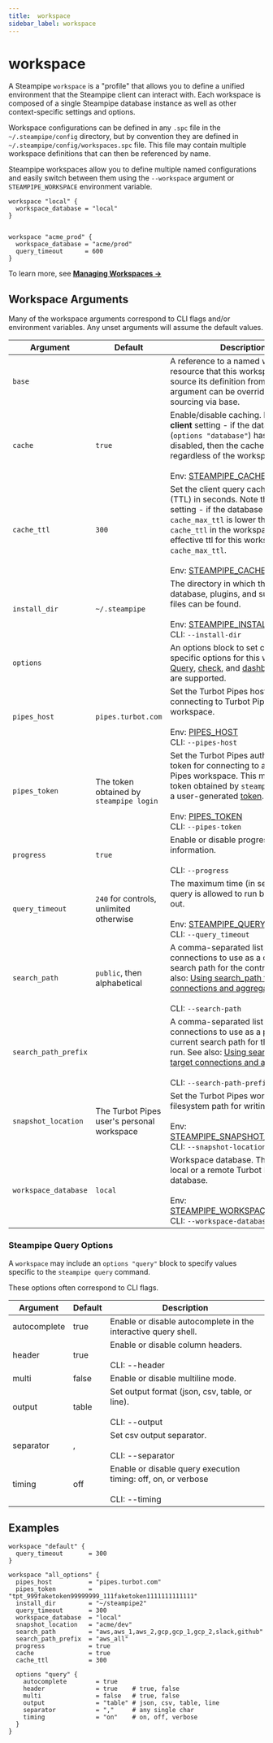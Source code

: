 ```yaml
---
title:  workspace
sidebar_label: workspace
---
```

# workspace 

A Steampipe `workspace` is a "profile" that allows you to define a unified environment 
that the Steampipe client can interact with.  Each workspace is composed of a single Steampipe database instance as well as other context-specific settings and options.

Workspace configurations can be defined in any `.spc` file in the `~/.steampipe/config` directory,
but by convention they are defined in `~/.steampipe/config/workspaces.spc` file. This file may contain
multiple workspace definitions that can then be referenced by name.

Steampipe workspaces allow you to define multiple named configurations and easily switch between them using the `--workspace` argument or `STEAMPIPE_WORKSPACE` 
environment variable. 


```hcl
workspace "local" {
  workspace_database = "local"  
}


workspace "acme_prod" {
  workspace_database = "acme/prod"
  query_timeout      = 600
}
```


To learn more, see **[Managing Workspaces →](/docs/managing/workspaces)**


## Workspace Arguments



Many of the workspace arguments correspond to CLI flags and/or environment variables. 
Any unset arguments will assume the default values.


| Argument            |    Default                                    | Description
|---------------------|-----------------------------------------------|-----------------------------------------
| `base`              |                                               | A reference to a named workspace resource that this workspace should source its definition from. Any argument can be overridden after sourcing via base.
| `cache`             | `true`                                        | Enable/disable caching.  Note that is a **client**  setting -  if the database (`options "database"`) has the cache disabled, then the cache is disabled regardless of the workspace setting. <br /> <br /> Env: [STEAMPIPE_CACHE](/docs/reference/env-vars/steampipe_cache)
| `cache_ttl`         | `300`                                         | Set the client query cache expiration (TTL) in seconds.  Note that is a **client**  setting - if the database `cache_max_ttl` is lower than the `cache_ttl` in the workspace, then the effective ttl for this workspace is the `cache_max_ttl`. <br /> <br /> Env: [STEAMPIPE_CACHE_TTL](/docs/reference/env-vars/steampipe_cache_ttl)
| `install_dir`       | `~/.steampipe`                                | The directory in which the Steampipe database, plugins, and supporting files can be found. <br /> <br /> Env: [STEAMPIPE_INSTALL_DIR](/docs/reference/env-vars/steampipe_install_dir)  <br /> CLI: `--install-dir`
| `options`           |                                               | An options block to set command-specific options for this workspace.  [Query](#steampipe-query-options), [check](#steampipe-check-options), and [dashboard](#steampipe-dashboard-options) options are supported.
| `pipes_host`        | `pipes.turbot.com`                          | Set the Turbot Pipes host for connecting to Turbot Pipes workspace. <br /> <br /> Env: [PIPES_HOST](/docs/reference/env-vars/pipes_host)  <br /> CLI: `--pipes-host`
| `pipes_token`       | The token obtained by `steampipe login`       | Set the Turbot Pipes authentication token for connecting to a Turbot Pipes workspace.  This may be a token obtained by `steampipe login` or a user-generated [token](https://turbot.com/pipes/docs/profile#tokens). <br /> <br /> Env: [PIPES_TOKEN](/docs/reference/env-vars/pipes_token) <br /> CLI: `--pipes-token`
| `progress`          | `true`                                        | Enable or disable progress information.  <br /> <br />CLI: `--progress`
| `query_timeout`     | `240` for controls, unlimited otherwise       | The maximum time (in seconds) a query is allowed to run before it times out. <br /> <br /> Env: [STEAMPIPE_QUERY_TIMEOUT](/docs/reference/env-vars/steampipe_query_timeout)  <br /> CLI: `--query_timeout`
| `search_path`       | `public`, then alphabetical                   | A comma-separated list of connections to use as a custom search path for the control run. See also: [Using search_path to target connections and aggregators](https://steampipe.io/docs/guides/search-path).   <br /> <br />CLI: `--search-path`   
| `search_path_prefix`|                                               | A comma-separated list of connections to use as a prefix to the current search path for the control run.  See also: [Using search_path to target connections and aggregators](https://steampipe.io/docs/guides/search-path).  <br /> <br />CLI: `--search-path-prefix`   
| `snapshot_location` | The Turbot Pipes user's personal workspace | Set the Turbot Pipes workspace or filesystem path for writing snapshots. <br /> <br /> Env: [STEAMPIPE_SNAPSHOT_LOCATION](/docs/reference/env-vars/steampipe_snapshot_location)  <br /> CLI: `--snapshot-location`
| `workspace_database`| `local`                                       | Workspace database. This can be local or a remote Turbot Pipes database. <br /> <br /> Env: [STEAMPIPE_WORKSPACE_DATABASE](/docs/reference/env-vars/steampipe_workspace_database)  <br /> CLI: `--workspace-database`



### Steampipe Query Options 

A `workspace` may include an `options "query"` block to specify values specific to the `steampipe query` command.  

These options often correspond to CLI flags.

<table>
  <thead>
    <tr>
      <th>Argument</th>
      <th>Default</th>
      <th>Description</th>
    </tr>
  </thead>
  <tbody>
    <tr>
      <td><inlineCode>autocomplete</inlineCode></td>
      <td><inlineCode>true</inlineCode></td>
      <td>Enable or disable autocomplete in the interactive query shell.</td>
    </tr>
    <tr>
      <td><inlineCode>header</inlineCode></td>
      <td><inlineCode>true</inlineCode></td>
      <td>Enable or disable column headers. <br /> <br /> CLI: <inlineCode>--header</inlineCode></td>
    </tr>
    <tr>
      <td><inlineCode>multi</inlineCode></td>
      <td><inlineCode>false</inlineCode></td>
      <td>Enable or disable multiline mode.</td>
    </tr>
    <tr>
      <td><inlineCode>output</inlineCode></td>
      <td><inlineCode>table</inlineCode></td>
      <td>Set output format (<inlineCode>json</inlineCode>, <inlineCode>csv</inlineCode>, <inlineCode>table</inlineCode>, or <inlineCode>line</inlineCode>). <br /> <br /> CLI: <inlineCode>--output</inlineCode></td>
    </tr>
    <tr>
      <td><inlineCode>separator</inlineCode></td>
      <td><inlineCode>,</inlineCode></td>
      <td>Set csv output separator. <br /> <br /> CLI: <inlineCode>--separator</inlineCode></td>
    </tr>
    <tr>
      <td><inlineCode>timing</inlineCode></td>
      <td><inlineCode>off</inlineCode></td>
      <td>Enable or disable query execution timing: <inlineCode>off</inlineCode>, <inlineCode>on</inlineCode>, or <inlineCode>verbose</inlineCode> <br /> <br /> CLI: <inlineCode>--timing</inlineCode></td>
    </tr>
  </tbody>
</table>


## Examples

```hcl
workspace "default" {
  query_timeout       = 300
}

workspace "all_options" {
  pipes_host          = "pipes.turbot.com"
  pipes_token         = "tpt_999faketoken99999999_111faketoken1111111111111"
  install_dir         = "~/steampipe2"
  query_timeout       = 300
  workspace_database  = "local" 
  snapshot_location   = "acme/dev"
  search_path         = "aws,aws_1,aws_2,gcp,gcp_1,gcp_2,slack,github"
  search_path_prefix  = "aws_all"
  progress            = true
  cache               = true
  cache_ttl           = 300

  options "query" {
    autocomplete        = true
    header              = true    # true, false
    multi               = false   # true, false
    output              = "table" # json, csv, table, line
    separator           = ","     # any single char
    timing              = "on"    # on, off, verbose
  }
}
```